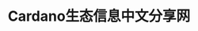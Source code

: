 
<h1 align="center">Cardano生态信息中文分享网</h1>

<!--
 [GitHub](https://github.com/Snailclimb/docsify-demo)
 [开始阅读](#docsify-demo)
-->




